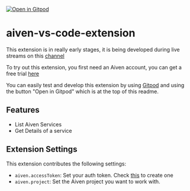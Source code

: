 [![Open in Gitpod](https://gitpod.io/button/open-in-gitpod.svg)](https://gitpod.io/#https://github.com/sebastienblanc/aiven-vs-code-extension)

# aiven-vs-code-extension 

This extension is in really early stages, it is being developed during live streams on this [channel](https://www.twitch.tv/sebastienblanc78)

To try out this extension, you first need an Aiven account, you can get a free trial [here](https://console.aiven.io/signup)

You can easily test and develop this extension by using [Gitpod](https://gitpod.io/) and using the button "Open in Gitpod" which is at the top of this readme.


## Features

* List Aiven Services
* Get Details of a service


## Extension Settings

This extension contributes the following settings:

* `aiven.accessToken`: Set your auth token. Check [this](https://docs.aiven.io/docs/platform/howto/create_authentication_token) to create one
* `aiven.project`: Set the Aiven project you want to work with.


